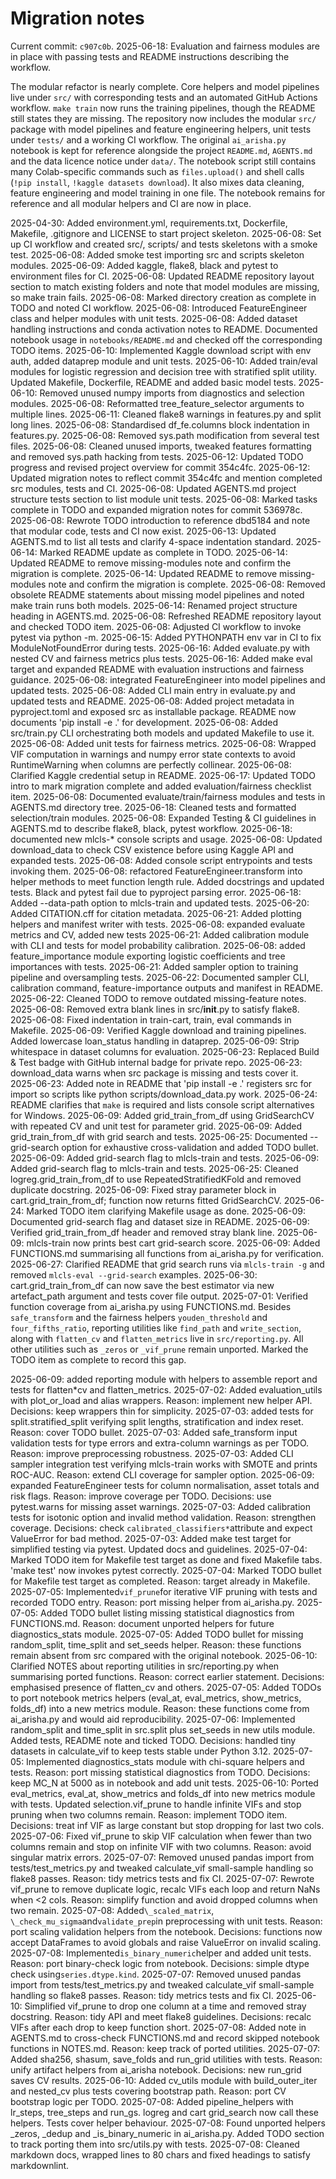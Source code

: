 # Migration notes

Current commit: `c907c0b`.
2025-06-18: Evaluation and fairness modules are in place with passing tests and
README instructions describing the workflow.

The modular refactor is nearly complete. Core helpers and model pipelines live
under `src/` with corresponding tests and an automated GitHub Actions workflow.
`make train` now runs the training pipelines, though the README still states
they are missing.
The repository now includes the modular `src/` package with model pipelines and
feature engineering helpers, unit tests under `tests/` and a working CI
workflow. The original `ai_arisha.py` notebook is kept for reference alongside
the project `README.md`, `AGENTS.md` and the data licence notice under `data/`.
The notebook script still contains many Colab-specific commands such as
`files.upload()` and shell calls (`!pip install`, `!kaggle datasets download`).
It also mixes data cleaning, feature engineering and model training in one file.
The notebook remains for reference and all modular helpers and CI are now in
place.

2025-04-30: Added environment.yml, requirements.txt, Dockerfile, Makefile,
.gitignore and LICENSE to start project skeleton.
2025-06-08: Set up CI workflow and created src/, scripts/ and tests skeletons
with a smoke test.
2025-06-08: Added smoke test importing src and scripts skeleton modules.
2025-06-09: Added kaggle, flake8, black and pytest to environment files for CI.
2025-06-08: Updated README repository layout section to match existing folders
and note that model modules are missing, so make train fails.
2025-06-08: Marked directory creation as complete in TODO and noted CI workflow.
2025-06-08: Introduced FeatureEngineer class and helper modules with unit tests.
2025-06-08: Added dataset handling instructions and conda activation notes to
README. Documented notebook usage in `notebooks/README.md` and checked off the
corresponding TODO items.
2025-06-10: Implemented Kaggle download script with env auth, added dataprep
module and unit tests.
2025-06-10: Added train/eval modules for logistic regression and decision tree
with stratified split utility. Updated Makefile, Dockerfile, README and added
basic model tests.
2025-06-10: Removed unused numpy imports from diagnostics and selection modules.
2025-06-08: Reformatted tree_feature_selector arguments to multiple lines.
2025-06-11: Cleaned flake8 warnings in features.py and split long lines.
2025-06-08: Standardised df_fe.columns block indentation in features.py.
2025-06-08: Removed sys.path modification from several test files.
2025-06-08: Cleaned unused imports, tweaked features formatting and removed
sys.path hacking from tests.
2025-06-12: Updated TODO progress and revised project overview for commit
354c4fc.
2025-06-12: Updated migration notes to reflect commit 354c4fc and mention
completed src modules, tests and CI.
2025-06-08: Updated AGENTS.md project structure tests section to list module
unit tests.
2025-06-08: Marked tasks complete in TODO and expanded migration notes for
commit 536978c.
2025-06-08: Rewrote TODO introduction to reference dbd5184 and note that
modular code, tests and CI now exist.
2025-06-13: Updated AGENTS.md to list all tests and clarify 4-space indentation
standard.
2025-06-14: Marked README update as complete in TODO.
2025-06-14: Updated README to remove missing-modules note and confirm the
migration is complete.
2025-06-14: Updated README to remove missing-modules note and confirm the
migration is complete.
2025-06-08: Removed obsolete README statements about missing model pipelines
and noted make train runs both models.
2025-06-14: Renamed project structure heading in AGENTS.md.
2025-06-08: Refreshed README repository layout and checked TODO item.
2025-06-08: Adjusted CI workflow to invoke pytest via python -m.
2025-06-15: Added PYTHONPATH env var in CI to fix ModuleNotFoundError during
tests.
2025-06-16: Added evaluate.py with nested CV and fairness metrics plus tests.
2025-06-16: Added make eval target and expanded README with evaluation
instructions and fairness guidance.
2025-06-08: integrated FeatureEngineer into model pipelines and updated tests.
2025-06-08: Added CLI main entry in evaluate.py and updated tests and README.
2025-06-08: Added project metadata in pyproject.toml and exposed src as
installable package. README now documents 'pip install -e .' for development.
2025-06-08: Added src/train.py CLI orchestrating both models and updated
Makefile to use it.
2025-06-08: Added unit tests for fairness metrics.
2025-06-08: Wrapped VIF computation in warnings and numpy error state contexts
to avoid RuntimeWarning when columns are perfectly collinear.
2025-06-08: Clarified Kaggle credential setup in README.
2025-06-17: Updated TODO intro to mark migration complete and added
evaluation/fairness checklist item.
2025-06-08: Documented evaluate/train/fairness modules and tests in AGENTS.md
directory tree.
2025-06-18: Cleaned tests and formatted selection/train modules.
2025-06-08: Expanded Testing & CI guidelines in AGENTS.md to describe flake8,
black, pytest workflow.
2025-06-18: documented new mlcls-\* console scripts and usage.
2025-06-08: Updated download_data to check CSV existence before using Kaggle
API and expanded tests.
2025-06-08: Added console script entrypoints and tests invoking them.
2025-06-08: refactored FeatureEngineer.transform into helper methods to meet
function length rule. Added docstrings and updated tests. Black and pytest fail
due to pyproject parsing error.
2025-06-18: Added --data-path option to mlcls-train and updated tests.
2025-06-20: Added CITATION.cff for citation metadata.
2025-06-21: Added plotting helpers and manifest writer with tests.
2025-06-08: expanded evaluate metrics and CV, added new tests
2025-06-21: Added calibration module with CLI and tests for model probability
calibration.
2025-06-08: added feature_importance module exporting logistic coefficients and
tree importances with tests.
2025-06-21: Added sampler option to training pipeline and oversampling tests.
2025-06-22: Documented sampler CLI, calibration command, feature-importance
outputs and manifest in README.
2025-06-22: Cleaned TODO to remove outdated missing-feature notes.
2025-06-08: Removed extra blank lines in src/**init**.py to satisfy flake8.
2025-06-08: Fixed indentation in train-cart, train, eval commands in Makefile.
2025-06-09: Verified Kaggle download and training pipelines. Added lowercase
loan_status handling in dataprep.
2025-06-09: Strip whitespace in dataset columns for evaluation.
2025-06-23: Replaced Build & Test badge with GitHub internal badge for private
repo.
2025-06-23: download_data warns when src package is missing and tests cover it.
2025-06-23: Added note in README that 'pip install -e .' registers src for
import so scripts like python scripts/download_data.py work.
2025-06-24: README clarifies that `make` is required and lists console script
alternatives for Windows.
2025-06-09: Added grid_train_from_df using GridSearchCV with repeated CV and
unit test for parameter grid.
2025-06-09: Added grid_train_from_df with grid search and tests.
2025-06-25: Documented --grid-search option for exhaustive cross-validation and
added TODO bullet.
2025-06-09: Added grid-search flag to mlcls-train and tests.
2025-06-09: Added grid-search flag to mlcls-train and tests.
2025-06-25: Cleaned logreg.grid_train_from_df to use RepeatedStratifiedKFold
and removed duplicate docstring.
2025-06-09: Fixed stray parameter block in cart.grid_train_from_df; function
now returns fitted GridSearchCV.
2025-06-24: Marked TODO item clarifying Makefile usage as done.
2025-06-09: Documented grid-search flag and dataset size in README.
2025-06-09: Verified grid_train_from_df header and removed stray blank line.
2025-06-09: mlcls-train now prints best cart grid-search score.
2025-06-09: Added FUNCTIONS.md summarising all functions from ai_arisha.py for
verification.
2025-06-27: Clarified README that grid search runs via `mlcls-train -g` and
removed
`mlcls-eval --grid-search` examples.
2025-06-30: cart.grid_train_from_df can now save the best estimator via new
artefact_path argument and tests cover file output.
2025-07-01: Verified function coverage from ai_arisha.py using FUNCTIONS.md.
Besides
`safe_transform` and the fairness helpers `youden_threshold` and
`four_fifths_ratio`, reporting utilities like `find_path` and `write_section`,
along with `flatten_cv` and `flatten_metrics` live in `src/reporting.py`.
All other utilities such as `_zeros` or `_vif_prune` remain unported.
Marked the TODO item as complete to record this gap.

2025-06-09: added reporting module with helpers to assemble report and tests
for flatten*cv and flatten_metrics.
2025-07-02: Added evaluation_utils with plot_or_load and alias wrappers.
Reason: implement new helper API. Decisions: keep wrappers thin for simplicity.
2025-07-03: added tests for split.stratified_split verifying split lengths,
stratification and index reset. Reason: cover TODO bullet.
2025-07-03: Added safe_transform input validation tests for type errors and
extra-column warnings as per TODO. Reason: improve preprocessing robustness.
2025-07-03: Added CLI sampler integration test verifying mlcls-train works with
SMOTE and prints ROC-AUC. Reason: extend CLI coverage for sampler option.
2025-06-09: expanded FeatureEngineer tests for column normalisation, asset
totals and risk flags. Reason: improve coverage per TODO. Decisions: use
pytest.warns for missing asset warnings.
2025-07-03: Added calibration tests for isotonic option and invalid method
validation. Reason: strengthen coverage. Decisions: check
`calibrated_classifiers*`attribute and expect ValueError for bad method.
2025-07-03: Added make test target for simplified testing via pytest. Updated
docs and guidelines.
2025-07-04: Marked TODO item for Makefile test target as done and fixed
Makefile tabs. 'make test' now invokes pytest correctly.
2025-07-04: Marked TODO bullet for Makefile test target as completed. Reason:
target already in Makefile.
2025-07-05: Implemented`vif_prune`for iterative VIF pruning with tests and
recorded TODO entry. Reason: port missing helper from ai_arisha.py.
2025-07-05: Added TODO bullet listing missing statistical diagnostics from
FUNCTIONS.md. Reason: document unported helpers for future diagnostics_stats
module.
2025-07-05: Added TODO bullet for missing random_split, time_split and
set_seeds helper. Reason: these functions remain absent from src compared with
the original notebook.
2025-06-10: Clarified NOTES about reporting utilities in src/reporting.py when
summarising ported functions. Reason: correct earlier statement. Decisions:
emphasised presence of flatten_cv and others.
2025-07-05: Added TODOs to port notebook metrics helpers (eval_at,
eval_metrics, show_metrics, folds_df) into a new metrics module. Reason: these
functions come from ai_arisha.py and would aid reproducibility.
2025-07-06: Implemented random_split and time_split in src.split plus set_seeds
in new utils module. Added tests, README note and ticked TODO. Decisions:
handled tiny datasets in calculate_vif to keep tests stable under Python 3.12.
2025-07-05: Implemented diagnostics_stats module with chi-square helpers and
tests. Reason: port missing statistical diagnostics from TODO. Decisions: keep
MC_N at 5000 as in notebook and add unit tests.
2025-06-10: Ported eval_metrics, eval_at, show_metrics and folds_df into new
metrics module with tests. Updated selection.vif_prune to handle infinite VIFs
and stop pruning when two columns remain. Reason: implement TODO item.
Decisions: treat inf VIF as large constant but stop dropping for last two cols.
2025-07-06: Fixed vif_prune to skip VIF calculation when fewer than two columns
remain and stop on infinite VIF with two columns. Reason: avoid singular matrix
errors.
2025-07-07: Removed unused pandas import from tests/test_metrics.py and tweaked
calculate_vif small-sample handling so flake8 passes. Reason: tidy metrics
tests and fix CI.
2025-07-07: Rewrote vif_prune to remove duplicate logic, recalc VIFs each loop
and return NaNs when <2 cols. Reason: simplify function and avoid dropped
columns when two remain.
2025-07-08: Added`\_scaled_matrix`, `\_check_mu_sigma`and`validate_prep`in
preprocessing with unit tests. Reason: port scaling validation helpers from the
notebook. Decisions: functions now accept DataFrames to avoid globals and raise
ValueError on invalid scaling.
2025-07-08: Implemented`is_binary_numeric`helper and added unit tests. Reason:
port binary-check logic from notebook. Decisions: simple dtype check
using`series.dtype.kind`.
2025-07-07: Removed unused pandas import from tests/test_metrics.py and tweaked
calculate_vif small-sample handling so flake8 passes. Reason: tidy metrics
tests and fix CI.
2025-06-10: Simplified vif_prune to drop one column at a time and removed stray
docstring. Reason: tidy API and meet flake8 guidelines. Decisions: recalc VIFs
after each drop to keep function short.
2025-07-08: Added note in AGENTS.md to cross-check FUNCTIONS.md and record
skipped notebook functions in NOTES.md. Reason: keep track of ported utilities.
2025-07-07: Added sha256, shasum, save_folds and run_grid utilities with tests.
Reason: unify artifact helpers from ai_arisha notebook. Decisions: new run_grid
saves CV results.
2025-06-10: Added cv_utils module with build_outer_iter and nested_cv plus
tests covering bootstrap path. Reason: port CV bootstrap logic per TODO.
2025-07-08: Added pipeline_helpers with lr_steps, tree_steps and run_gs. logreg
and cart grid_search now call these helpers. Tests cover helper behaviour.
2025-07-08: Found unported helpers \_zeros, \_dedup and \_is_binary_numeric in
ai_arisha.py. Added TODO section to track porting them into src/utils.py with
tests.
2025-07-08: Cleaned markdown docs, wrapped lines to 80 chars and fixed headings to satisfy markdownlint.
